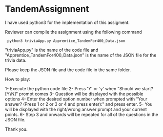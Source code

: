 # TandemAssigmnent
I have used python3 for the implementation of this assigment.

Reviewer can compile the assignment using the following command

     python3 triviaApp.py Apprentice_TandemFor400_Data.json

"triviaApp.py" is the name of the code file and "Apprentice_TandemFor400_Data.json" is the name of the JSON file for the trivia data.

Please keep the JSON file and the code file in the same folder.


How to play:

1- Execute the python code file
2- Press 'Y' or 'y' when "Should we start? [Y\N]" prompt comes
3- Question will be displayed with the possible options
4- Enter the desired option number when prompted with "Your answer? (Press 1 or 2 or 3 or 4 and press enter):" and press enter.
5- You will be displayed with the right/wrong answer prompt and your current points.
6- Step 3 and onwards will be repeated for all of the questions in the JSON file.

Thank you.
